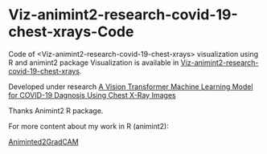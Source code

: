 # Viz-animint2-research-covid-19-chest-xrays-Code
Code of &lt;Viz-animint2-research-covid-19-chest-xrays> visualization using R and animint2 package
Visualization is available in [Viz-animint2-research-covid-19-chest-xrays](https://tybrucechen.github.io/Viz-animint2-research-covid-19-chest-xrays/).

Developed under research [A Vision Transformer Machine Learning Model for COVID-19 Dagnosis Using Chest X-Ray Images](https://github.com/TyBruceChen/Research-A-Fined-Tuned-ViT-for-COVID-19-Image-Auxiliary-Diagnosing)

Thanks Animint2 R package.

For more content about my work in R (animint2):

[Animinted2GradCAM](https://github.com/TyBruceChen/Animinted2GradCAM)
